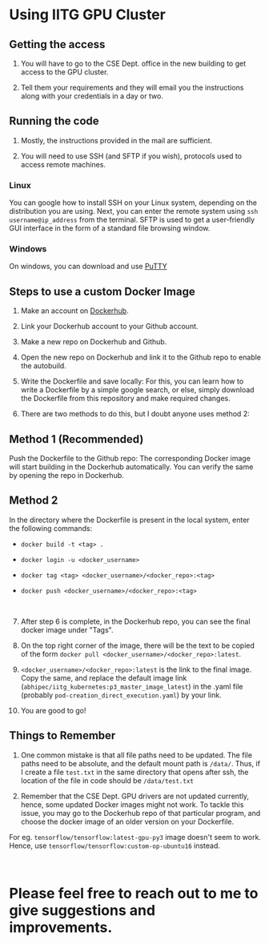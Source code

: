 # Using IITG GPU Cluster

## Getting the access

1. You will have to go to the CSE Dept. office in the new building to get access to the GPU cluster.

2. Tell them your requirements and they will email you the instructions along with your credentials in a day or two.


## Running the code

1. Mostly, the instructions provided in the mail are sufficient.

2. You will need to use SSH (and SFTP if you wish), protocols used to access remote machines.

### Linux 

You can google how to install SSH on your Linux system, depending on the distribution you are using.
Next, you can enter the remote system using `ssh username@ip_address` from the terminal.
SFTP is used to get a user-friendly GUI interface in the form of a standard file browsing window.

### Windows

On windows, you can download and use [PuTTY](https://www.putty.org/)


## Steps to use a custom Docker Image

1. Make an account on [Dockerhub](https://hub.docker.com).

2. Link your Dockerhub account to your Github account.

3. Make a new repo on Dockerhub and Github.

4. Open the new repo on Dockerhub and link it to the Github repo to enable the autobuild.

5. Write the Dockerfile and save locally: For this, you can learn how to write a Dockerfile by a simple google search, or else, simply download the Dockerfile from this repository and make required changes.

6. There are two methods to do this, but I doubt anyone uses method 2:

## Method 1 (Recommended)

Push the Dockerfile to the Github repo: The corresponding Docker image will start building in the Dockerhub automatically. You can verify the same by opening the repo in Dockerhub.

## Method 2

In the directory where the Dockerfile is present in the local system, enter the following commands:

  - `docker build -t <tag> .`

  - `docker login -u <docker_username>`

  - `docker tag <tag> <docker_username>/<docker_repo>:<tag>`

  - `docker push <docker_username>/<docker_repo>:<tag>`

<br />

7. After step 6 is complete, in the Dockerhub repo, you can see the final docker image under "Tags".

8. On the top right corner of the image, there will be the text to be copied of the form `docker pull <docker_username>/<docker_repo>:latest`.

9. `<docker_username>/<docker_repo>:latest` is the link to the final image. Copy the same, and replace the default image link (`abhipec/iitg_kubernetes:p3_master_image_latest`) in the .yaml file (probably `pod-creation_direct_execution.yaml`) by your link.

10. You are good to go!

## Things to Remember

1. One common mistake is that all file paths need to be updated. The file paths need to be absolute, and the default mount path is `/data/`. Thus, if I create a file `test.txt` in the same directory that opens after ssh, the location of the file in code should be `/data/test.txt`

2. Remember that the CSE Dept. GPU drivers are not updated currently, hence, some updated Docker images might not work. To tackle this issue, you may go to the Dockerhub repo of that particular program, and choose the docker image of an older version on your Dockerfile.

For eg. `tensorflow/tensorflow:latest-gpu-py3` image doesn't seem to work. Hence, use `tensorflow/tensorflow:custom-op-ubuntu16` instead.

<br />

# Please feel free to reach out to me to give suggestions and improvements.